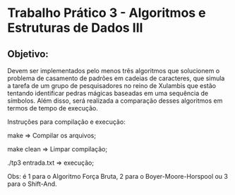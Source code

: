 # Trabalho Prático 3 - Algoritmos e Estruturas de Dados III

## Objetivo:

Devem ser implementados pelo menos três algoritmos que solucionem o problema de casamento de padrões em cadeias de caracteres, 
que simula a tarefa de um grupo de pesquisadores no reino de Xulambis que estão tentando identificar pedras mágicas baseadas em uma sequência de símbolos. 
Além disso, será realizada a comparação desses algoritmos em termos de tempo de execução.



Instruções para compilação e execução:

make => Compilar os arquivos;

make clean => Limpar compilação;

./tp3 entrada.txt <estrategia> => execução;

Obs: <estrategia> é 1 para o Algoritmo Força Bruta, 2 para o Boyer-Moore-Horspool ou 3 para o Shift-And.
